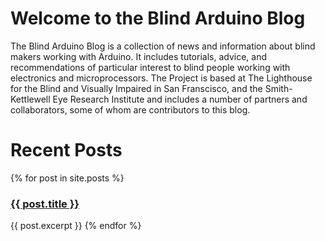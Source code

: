 # Welcome to the Blind Arduino Blog

The Blind Arduino Blog is a collection of news and information about blind makers working with Arduino. It includes tutorials, advice, and recommendations of particular interest to blind people working with electronics and microprocessors. The Project is based at The Lighthouse for the Blind and Visually Impaired in San Franscisco, and the Smith-Kettlewell Eye Research Institute and includes a number of partners and collaborators, some of whom are contributors to this blog.

# Recent Posts

{% for post in site.posts %}
  <h3><a href="{{ post.url | relative_url }}">{{ post.title }}</a></h3>
  
  {{ post.excerpt }}
  {% endfor %}
  
